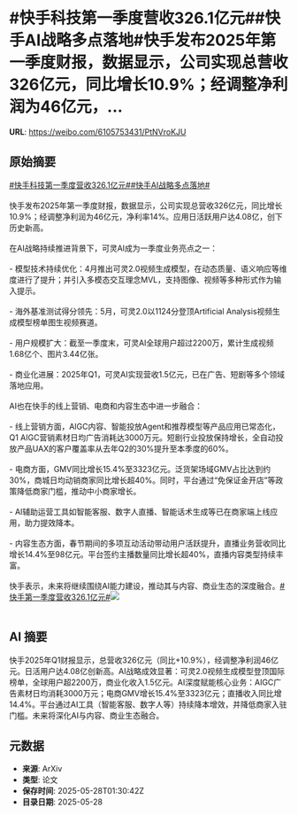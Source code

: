 # #快手科技第一季度营收326.1亿元##快手AI战略多点落地#快手发布2025年第一季度财报，数据显示，公司实现总营收326亿元，同比增长10.9%；经调整净利润为46亿元，...

**URL**: https://weibo.com/6105753431/PtNVroKJU

## 原始摘要

<a href="https://m.weibo.cn/search?containerid=231522type%3D1%26t%3D10%26q%3D%23%E5%BF%AB%E6%89%8B%E7%A7%91%E6%8A%80%E7%AC%AC%E4%B8%80%E5%AD%A3%E5%BA%A6%E8%90%A5%E6%94%B6326.1%E4%BA%BF%E5%85%83%23&amp;extparam=%23%E5%BF%AB%E6%89%8B%E7%A7%91%E6%8A%80%E7%AC%AC%E4%B8%80%E5%AD%A3%E5%BA%A6%E8%90%A5%E6%94%B6326.1%E4%BA%BF%E5%85%83%23" data-hide=""><span class="surl-text">#快手科技第一季度营收326.1亿元#</span></a><a href="https://m.weibo.cn/search?containerid=231522type%3D1%26t%3D10%26q%3D%23%E5%BF%AB%E6%89%8BAI%E6%88%98%E7%95%A5%E5%A4%9A%E7%82%B9%E8%90%BD%E5%9C%B0%23&amp;extparam=%23%E5%BF%AB%E6%89%8BAI%E6%88%98%E7%95%A5%E5%A4%9A%E7%82%B9%E8%90%BD%E5%9C%B0%23" data-hide=""><span class="surl-text">#快手AI战略多点落地#</span></a><br><br>快手发布2025年第一季度财报，数据显示，公司实现总营收326亿元，同比增长10.9%；经调整净利润为46亿元，净利率14%。应用日活跃用户达4.08亿，创下历史新高。<br><br>在AI战略持续推进背景下，可灵AI成为一季度业务亮点之一：<br><br>- 模型技术持续优化：4月推出可灵2.0视频生成模型，在动态质量、语义响应等维度进行了提升；并引入多模态交互理念MVL，支持图像、视频等多种形式作为输入提示。<br>    <br>- 海外基准测试得分领先：5月，可灵2.0以1124分登顶Artificial Analysis视频生成模型榜单图生视频赛道。<br>    <br>- 用户规模扩大：截至一季度末，可灵AI全球用户超过2200万，累计生成视频1.68亿个、图片3.44亿张。<br>    <br>- 商业化进展：2025年Q1，可灵AI实现营收1.5亿元，已在广告、短剧等多个领域落地应用。<br>    <br>AI也在快手的线上营销、电商和内容生态中进一步融合：<br><br>- 线上营销方面，AIGC内容、智能投放Agent和推荐模型等产品应用已常态化，Q1 AIGC营销素材日均广告消耗达3000万元。短剧行业投放保持增长，全自动投放产品UAX的客户覆盖率从去年Q2的30%提升至本季度的60%。<br>    <br>- 电商方面，GMV同比增长15.4%至3323亿元。泛货架场域GMV占比达到约30%，商城日均动销商家同比增长超40%。同时，平台通过“免保证金开店”等政策降低商家门槛，推动中小商家增长。<br>    <br>- AI辅助运营工具如智能客服、数字人直播、智能话术生成等已在商家端上线应用，助力提效降本。<br>    <br>- 内容生态方面，春节期间的多项互动活动带动用户活跃提升，直播业务营收同比增长14.4%至98亿元。平台签约主播数量同比增长超40%，直播内容类型持续丰富。<br>    <br>快手表示，未来将继续围绕AI能力建设，推动其与内容、商业生态的深度融合。<a href="https://m.weibo.cn/search?containerid=231522type%3D1%26t%3D10%26q%3D%23%E5%BF%AB%E6%89%8B%E7%AC%AC%E4%B8%80%E5%AD%A3%E5%BA%A6%E8%90%A5%E6%94%B6326.1%E4%BA%BF%E5%85%83%23&amp;extparam=%23%E5%BF%AB%E6%89%8B%E7%AC%AC%E4%B8%80%E5%AD%A3%E5%BA%A6%E8%90%A5%E6%94%B6326.1%E4%BA%BF%E5%85%83%23" data-hide=""><span class="surl-text">#快手第一季度营收326.1亿元#</span></a><img style="" src="https://tvax2.sinaimg.cn/large/006Fd7o3ly1i1ue7wucmqj30yi136atj.jpg" referrerpolicy="no-referrer"><br><br>

## AI 摘要

快手2025年Q1财报显示，总营收326亿元（同比+10.9%），经调整净利润46亿元。日活用户达4.08亿创新高。AI战略成效显著：可灵2.0视频生成模型登顶国际榜单，全球用户超2200万，商业化收入1.5亿元。AI深度赋能核心业务：AIGC广告素材日均消耗3000万元；电商GMV增长15.4%至3323亿元；直播收入同比增14.4%。平台通过AI工具（智能客服、数字人等）持续降本增效，并降低商家入驻门槛。未来将深化AI与内容、商业生态融合。

## 元数据

- **来源**: ArXiv
- **类型**: 论文
- **保存时间**: 2025-05-28T01:30:42Z
- **目录日期**: 2025-05-28

